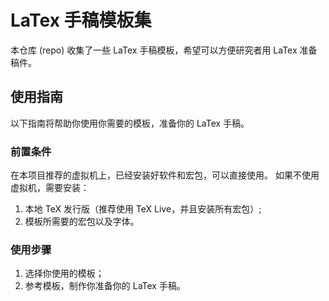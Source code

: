 # LaTex 手稿模板集

本仓库 (repo) 收集了一些 LaTex 手稿模板，希望可以方便研究者用 LaTex 准备稿件。

## 使用指南

以下指南将帮助你使用你需要的模板，准备你的 LaTex 手稿。

### 前置条件

在本项目推荐的虚拟机上，已经安装好软件和宏包，可以直接使用。
如果不使用虚拟机，需要安装：

1. 本地 TeX 发行版（推荐使用 TeX Live，并且安装所有宏包）;
1. 模板所需要的宏包以及字体。

### 使用步骤

1. 选择你使用的模板；
1. 参考模板，制作你准备你的 LaTex 手稿。

